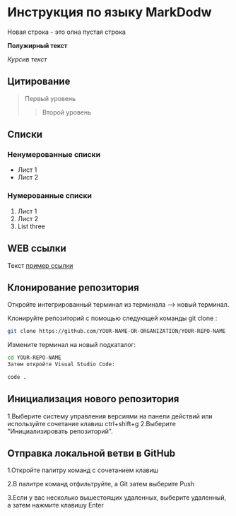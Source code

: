# Инструкция по языку MarkDodw

Новая строка - это олна пустая строка

**Полужирный текст**

*Курсив текст*

## Цитирование
> Первый уровень
>> Второй уровень

## Списки
### Ненумерованные списки
* Лист 1
* Лист 2
### Нумерованные списки
1. Лист 1
2. Лист 2
3. List three

## WEB ссылки
Текст [пример ссылки](http.example.com "Всплывающая подсказка")

## Клонирование репозитория

Откройте интегрированный терминал из терминала —> новый терминал.

Клонируйте репозиторий с помощью следующей команды git clone :

```sh
git clone https://github.com/YOUR-NAME-OR-ORGANIZATION/YOUR-REPO-NAME
```

Измените терминал на новый подкаталог:

```sh
cd YOUR-REPO-NAME
Затем откройте Visual Studio Code:
```
```sh
code .
```

## Инициализация нового репозитория

1.Выберите систему управления версиями на панели действий или используйте сочетание клавиш ctrl+shift+g
2.Выберите "Инициализировать репозиторий".

## Отправка локальной ветви в GitHub

1.Откройте палитру команд с сочетанием клавиш

2.В палитре команд отфильтруйте, а Git затем выберите Push

3.Если у вас несколько вышестоящих удаленных, выберите удаленный, а затем нажмите клавишу Enter